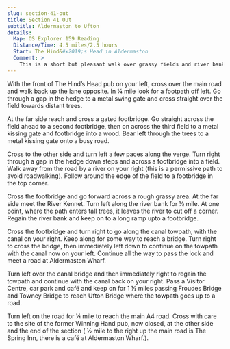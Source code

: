 ```yaml
---
slug: section-41-out
title: Section 41 Out
subtitle: Aldermaston to Ufton
details:
  Map: OS Explorer 159 Reading
  Distance/Time: 4.5 miles/2.5 hours
  Start: The Hind&#x2019;s Head in Aldermaston
  Comment: >
    This is a short but pleasant walk over grassy fields and river banks then canal towpaths. An unpleasant section of roadwalking is avoided by provision of a permissive path. An action that should be far more common. Aldermaston Wharf has much of interest and is worth spending a little time finding out about its history. Sadly the pub at Ufton has now closed. A little further north up the main road is The Spring Inn, or there are facilities at Aldermaston Wharf.
---
```

With the front of The Hind’s Head pub on your left, cross over the main road and walk back up the lane opposite. In ¼ mile look for a footpath off left. Go through a gap in the hedge to a metal swing gate and cross straight over the field towards distant trees.

At the far side reach and cross a gated footbridge. Go straight across the field ahead to a second footbridge, then on across the third field to a metal kissing gate and footbridge into a wood. Bear left through the trees to a metal kissing gate onto a busy road.

Cross to the other side and turn left a few paces along the verge. Turn right through a gap in the hedge down steps and across a footbridge into a field. Walk away from the road by a river on your right (this is a permissive path to avoid roadwalking). Follow around the edge of the field to a footbridge in the top corner.

Cross the footbridge and go forward across a rough grassy area. At the far side meet the River Kennet. Turn left along the river bank for ½ mile. At one point, where the path enters tall trees, it leaves the river to cut off a corner. Regain the river bank and keep on to a long ramp upto a footbridge.

Cross the footbridge and turn right to go along the canal towpath, with the canal on your right. Keep along for some way to reach a bridge. Turn right to cross the bridge, then immediately left down to continue on the towpath with the canal now on your left. Continue all the way to pass the lock and meet a road at Aldermaston Wharf.

Turn left over the canal bridge and then immediately right to regain the towpath and continue with the canal back on your right. Pass a Visitor Centre, car park and café and keep on for 1 ½ miles passing Froudes Bridge and Towney Bridge to reach Ufton Bridge where the towpath goes up to a road.

Turn left on the road for ¼ mile to reach the main A4 road. Cross with care to the site of the former Winning Hand pub, now closed, at the other side and the end of the section ( ½ mile to the right up the main road is The Spring Inn, there is a café at Aldermaston Wharf.).


